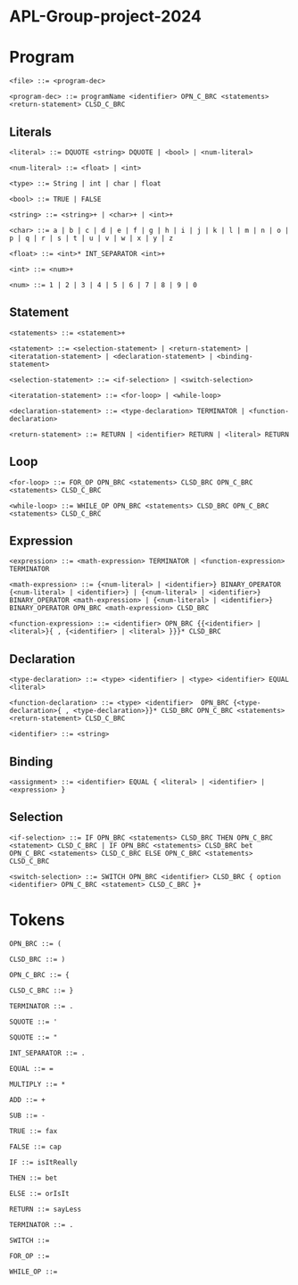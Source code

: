 # APL-Group-project-2024

# Program

    <file> ::= <program-dec>
    
    <program-dec> ::= programName <identifier> OPN_C_BRC <statements> <return-statement> CLSD_C_BRC

## Literals

    <literal> ::= DQUOTE <string> DQUOTE | <bool> | <num-literal>

    <num-literal> ::= <float> | <int>
    
    <type> ::= String | int | char | float

    <bool> ::= TRUE | FALSE    
    
    <string> ::= <string>+ | <char>+ | <int>+ 
    
    <char> ::= a | b | c | d | e | f | g | h | i | j | k | l | m | n | o | p | q | r | s | t | u | v | w | x | y | z
    
    <float> ::= <int>* INT_SEPARATOR <int>+
    
    <int> ::= <num>+
    
    <num> ::= 1 | 2 | 3 | 4 | 5 | 6 | 7 | 8 | 9 | 0
    
## Statement

    <statements> ::= <statement>+

    <statement> ::= <selection-statement> | <return-statement> | <iteratation-statement> | <declaration-statement> | <binding-statement>
    
    <selection-statement> ::= <if-selection> | <switch-selection>
    
    <iteratation-statement> ::= <for-loop> | <while-loop>

    <declaration-statement> ::= <type-declaration> TERMINATOR | <function-declaration>
    
    <return-statement> ::= RETURN | <identifier> RETURN | <literal> RETURN

## Loop

    <for-loop> ::= FOR_OP OPN_BRC <statements> CLSD_BRC OPN_C_BRC <statements> CLSD_C_BRC

    <while-loop> ::= WHILE_OP OPN_BRC <statements> CLSD_BRC OPN_C_BRC <statements> CLSD_C_BRC

## Expression
    
    <expression> ::= <math-expression> TERMINATOR | <function-expression> TERMINATOR

    <math-expression> ::= {<num-literal> | <identifier>} BINARY_OPERATOR {<num-literal> | <identifier>} | {<num-literal> | <identifier>} BINARY_OPERATOR <math-expression> | {<num-literal> | <identifier>} BINARY_OPERATOR OPN_BRC <math-expression> CLSD_BRC

    <function-expression> ::= <identifier> OPN_BRC {{<identifier> | <literal>}{ , {<identifier> | <literal> }}}* CLSD_BRC
    
## Declaration
    
    <type-declaration> ::= <type> <identifier> | <type> <identifier> EQUAL <literal>
    
    <function-declaration> ::= <type> <identifier>  OPN_BRC {<type-declaration>{ , <type-declaration>}}* CLSD_BRC OPN_C_BRC <statements> <return-statement> CLSD_C_BRC

    <identifier> ::= <string>

## Binding

    <assignment> ::= <identifier> EQUAL { <literal> | <identifier> | <expression> }

## Selection
    
    <if-selection> ::= IF OPN_BRC <statements> CLSD_BRC THEN OPN_C_BRC <statement> CLSD_C_BRC | IF OPN_BRC <statements> CLSD_BRC bet OPN_C_BRC <statements> CLSD_C_BRC ELSE OPN_C_BRC <statements> CLSD_C_BRC

    <switch-selection> ::= SWITCH OPN_BRC <identifier> CLSD_BRC { option <identifier> OPN_C_BRC <statement> CLSD_C_BRC }+   

# Tokens
    
    OPN_BRC ::= (
    
    CLSD_BRC ::= )
    
    OPN_C_BRC ::= {
    
    CLSD_C_BRC ::= }
    
    TERMINATOR ::= .
    
    SQUOTE ::= '
    
    SQUOTE ::= "
    
    INT_SEPARATOR ::= .
    
    EQUAL ::= =
    
    MULTIPLY ::= *
    
    ADD ::= +
    
    SUB ::= -
    
    TRUE ::= fax
    
    FALSE ::= cap
    
    IF ::= isItReally
    
    THEN ::= bet
    
    ELSE ::= orIsIt
    
    RETURN ::= sayLess
    
    TERMINATOR ::= . 

    SWITCH ::=

    FOR_OP ::=

    WHILE_OP ::=
